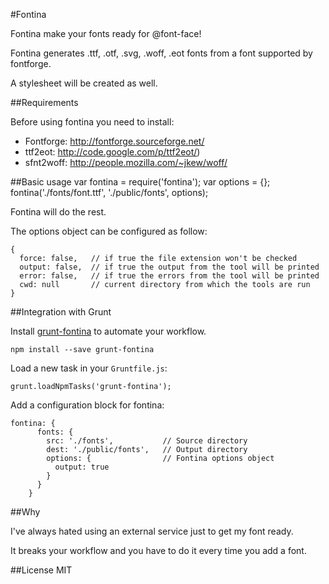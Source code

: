 #Fontina

Fontina make your fonts ready for @font-face!

Fontina generates .ttf, .otf, .svg, .woff, .eot fonts from a font supported by fontforge.

A stylesheet will be created as well.

##Requirements

Before using fontina you need to install:

 - Fontforge:   http://fontforge.sourceforge.net/
 - ttf2eot:     http://code.google.com/p/ttf2eot/)
 - sfnt2woff:   http://people.mozilla.com/~jkew/woff/

##Basic usage
    var fontina = require('fontina');
    var options = {};
    fontina('./fonts/font.ttf', './public/fonts', options);

Fontina will do the rest.

The options object can be configured as follow:

    {
      force: false,   // if true the file extension won't be checked
      output: false,  // if true the output from the tool will be printed
      error: false,   // if true the errors from the tool will be printed
      cwd: null       // current directory from which the tools are run
    }

##Integration with Grunt    
 
Install [grunt-fontina](http://github.com/framp/grunt-fontina) to automate your workflow.

    npm install --save grunt-fontina
    
Load a new task in your `Gruntfile.js`:

    grunt.loadNpmTasks('grunt-fontina');

Add a configuration block for fontina:

    fontina: {
          fonts: {
            src: './fonts',           // Source directory
            dest: './public/fonts',   // Output directory
            options: {                // Fontina options object
              output: true
            }
          }
        }
    
##Why

I've always hated using an external service just to get my font ready.

It breaks your workflow and you have to do it every time you add a font.

##License
MIT
